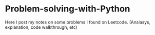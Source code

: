 # Problem-solving-with-Python
Here I post my notes on some problems I found on Leetcode. (Analasys, explanation, code walkthrough, etc)
